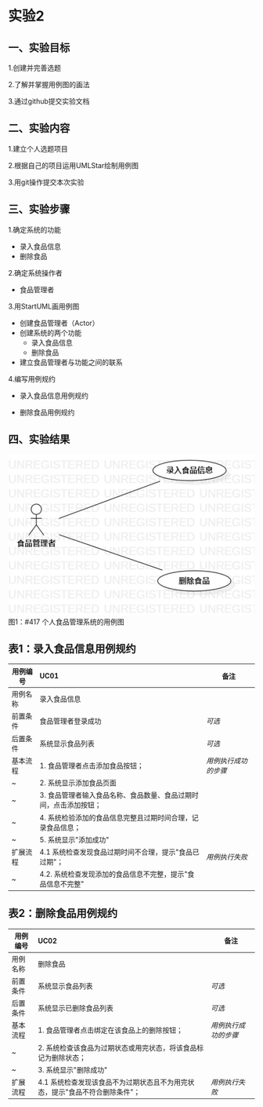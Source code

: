 # 实验2
## 一、实验目标
 1.创建并完善选题

 2.了解并掌握用例图的画法

 3.通过github提交实验文档

## 二、实验内容
 1.建立个人选题项目

 2.根据自己的项目运用UMLStar绘制用例图

 3.用git操作提交本次实验
 
## 三、实验步骤
 1.确定系统的功能
 
 - 录入食品信息
 - 删除食品
 
 2.确定系统操作者
 
   - 食品管理者
   
 3.用StartUML画用例图
 
 - 创建食品管理者（Actor）
 - 创建系统的两个功能
   - 录入食品信息
   - 删除食品
 - 建立食品管理者与功能之间的联系
 
 4.编写用例规约
 
 - 录入食品信息用例规约  
 
 - 删除食品用例规约 

## 四、实验结果

![用例图](./lab2_UseCaseDiagram1.jpg)  
图1：#417 个人食品管理系统的用例图

## 表1：录入食品信息用例规约  

用例编号 | UC01 | 备注  
-|:-|-  
用例名称  | 录入食品信息 |   
前置条件  | 食品管理者登录成功   | *可选*   
后置条件  |  系统显示食品列表   | *可选*   
基本流程  | 1. 食品管理者点击添加食品按钮；  |*用例执行成功的步骤*    
~| 2. 系统显示添加食品页面  |   
~| 3. 食品管理者输入食品名称、食品数量、食品过期时间，点击添加按钮；  |   
~| 4. 系统检验添加的食品信息完整且过期时间合理，记录食品信息；  |   
~| 5. 系统显示"添加成功"  |  
扩展流程  | 4.1 系统检查发现食品过期时间不合理，提示"食品已过期"；  |*用例执行失败*    
~| 4.2. 系统检查发现添加的食品信息不完整，提示"食品信息不完整" |


## 表2：删除食品用例规约  

用例编号 | UC02 | 备注   
-|:-|-  
用例名称  |  删除食品   |   
前置条件  |  系统显示食品列表    | *可选*   
后置条件  | 系统显示已删除食品列表     | *可选*   
基本流程  | 1. 食品管理者点击绑定在该食品上的删除按钮；  |*用例执行成功的步骤*    
~| 2. 系统检查该食品为过期状态或用完状态，将该食品标记为删除状态；  |   
~| 3. 系统显示"删除成功" |   
扩展流程  | 4.1 系统检查发现该食品不为过期状态且不为用完状态，提示"食品不符合删除条件"；  |*用例执行失败*    

